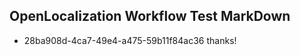 ## OpenLocalization Workflow Test MarkDown
* 28ba908d-4ca7-49e4-a475-59b11f84ac36 thanks!

<!--HONumber=Jul16_HO5-->


